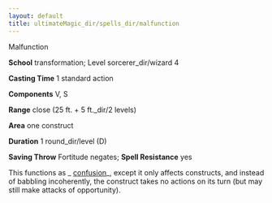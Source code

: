 ```yaml
---
layout: default
title: ultimateMagic_dir/spells_dir/malfunction
---
```

Malfunction

**School** transformation; Level sorcerer_dir/wizard 4

**Casting Time** 1 standard action

**Components** V, S

**Range** close (25 ft. + 5 ft._dir/2 levels)

**Area** one construct

**Duration** 1 round_dir/level (D)

**Saving Throw** Fortitude negates; **Spell Resistance** yes

This functions as _ [confusion](../../spells_dir/confusion#_confusion)_, except it only affects constructs, and instead of babbling incoherently, the construct takes no actions on its turn (but may still make attacks of opportunity).

